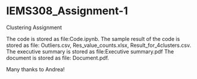 # IEMS308_Assignment-1
Clustering Assignment

The code is stored as file:Code.ipynb.
The sample result of the code is stored as file: Outliers.csv, Res_value_counts.xlsx, Result_for_4clusters.csv.
The executive summary is stored as file:Executive summary.pdf
The document is stored as file: Document.pdf.

Many thanks to Andrea!
